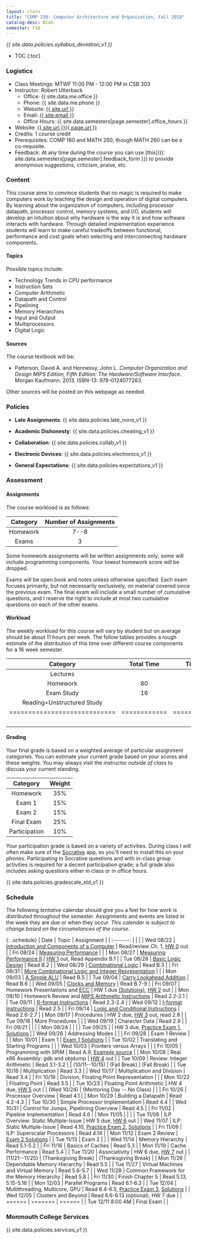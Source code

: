 ```yaml
---
layout: class
title: "COMP 230: Computer Architecture and Organization, Fall 2018"
catalog-desc: Blah
semester: f18
---
```


*{{ site.data.policies.syllabus_deviation_v1 }}*

* TOC
{:toc}

### Logistics

* Class Meetings: MTWF 11:00 PM - 12:00 PM in CSB 303
* Instructor: Robert Utterback
  * Office: {{ site.data.me.office }}
  * Phone: {{ site.data.me.phone }}
  * Website: <a href="{{ site.url }}">{{ site.url }}</a>
  * Email: <a href="mailto:{{ site.email }}">{{ site.email }}</a>
  * Office Hours: {{ site.data.semesters[page.semester].office_hours }}
* Website: <a href="{{ site.url }}{{ page.url }}">{{ site.url }}{{ page.url }}</a>
* Credits: 1 course credit
* Prerequisites: COMP 160 and MATH 260, though MATH 260 can be a co-requisite.
* Feedback: At any time during the course you can use
  [this]({{ site.data.semesters[page.semester].feedback_form }}) to provide
  anonymous suggestions, criticism, praise, etc.

### Content

This course aims to convince students that no magic is required to
make computers work by teaching the design and operation of digital
computers. By learning about the organization of computers, including
processor datapath, processor control, memory systems, and I/O,
students will develop an intuition about why hardware is the way it is
and how software interacts with hardware. Through detailed
implementation experience students will learn to make careful
tradeoffs between functional, performance and cost goals when
selecting and interconnecting hardware components.

#### Topics

Possible topics include:

* Technology Trends in CPU performance
* Instruction Sets
* Computer Arithmetic
* Datapath and Control
* Pipelining
* Memory Hierarchies
* Input and Output
* Multiprocessors
* Digital Logic

#### Sources

The course textbook will be:

* Patterson, David A. and Hennessy, John L. *Computer Organization and
Design MIPS Edition, Fifth Edition: The Hardware/Software
Interface*. Morgan Kaufmann. 2013. ISBN-13: 978-0124077263.

Other sources will be posted on this webpage as needed.

### Policies

* **Late Assignments**: {{ site.data.policies.late_none_v1 }}

* **Academic Dishonesty**: {{ site.data.policies.cheating_v1 }}

* **Collaboration**: {{ site.data.policies.collab_v1 }}

* **Electronic Devices**: {{ site.data.policies.electronics_v1 }}

* **General Expectations**: {{ site.data.policies.expectations_v1 }}

### Assessment

#### Assignments

The course workload is as follows:

| Category | Number of Assignments |
| :-----:  |             :-------: |
| Homework |                  7--8 |
| Exams    |                     3 |

Some homework assignments will be written assignments only; some will
include programming components. Your lowest homework score will be
dropped.

Exams will be open book and notes
unless otherwise specified. Each exam focuses primarily, but not
necessarily exclusively, on material covered since the previous
exam. The final exam will include a small number of cumulative
questions, and I reserve the right to include at most two cumulative
questions on each of the other exams.

#### Workload

The weekly workload for this course will vary by student but on
average should be about 11 hours per week. The follow tables provides
a rough estimate of the distribution of this time over different
course components for a 16 week semester.

| Category                     | Total Time   |     Time/week (hours) |
| :-----:                      | :-------:    |   :-----------------: |
| Lectures                     |              |                     3 |
| Homework                     | 80           |                     5 |
| Exam Study                   | 16           |                     1 |
| Reading+Unstructured Study   |              |                     2 |
| ============================ | ============ | ===================== |
|                              |              |                    11 |

#### Grading

Your final grade is based on a weighted average of particular
assignment categories. You can estimate your current grade based on
your scores and these weights. You may always visit the instructor
*outside of class* to discuss your current standing.

| Category      |    Weight |
| :-----:       | :-------: |
| Homework      |       35% |
| Exam 1        |       15% |
| Exam 2        |       15% |
| Final Exam    |       25% |
| Participation |       10% |

Your participation grade is based on a variety of activities. During
class I will often make sure of the
[Socrative](https://socrative.com/) app, so you'll need to install
this on your phones. Participating in Socrative questions and with
in-class group activities is required for a decent participation
grade; a full grade also includes asking questions either in class or
in office hours.

{{ site.data.policies.gradescale_std_v1 }}

### Schedule
The following *tentative* calendar should give you a feel for how work is
distributed throughout the semester. Assignments and events are listed
in the week they are due or when they occur. *This calendar is subject
to change based on the circumstances of the course*.

{: .schedule}
| Date              | Topic                                                             | Assignment                                                               |
| :-------:         |                                                                   |                                                                          |
| Wed 08/22         | [Introduction and Components of a Computer](./L01.pptx)           | Read/review Ch. 1, [HW 0](./hw0.pdf) out                                 |
| Fri 08/24         | [Measuring Performance](./L02.pptx)                               |                                                                          |
| Mon 08/27         | [Measuring Performance II](./L03.pptx)                            | [HW 1](./hw1.pdf) out, Read Appendix B.1                                 |
| Tue 08/28         | [Basic Logic Design](./L04.pptx)                                  | Read B.2                                                                 |
| Wed 08/29         | [Combinational Logic](./L05.pptx)                                 | Read B.3                                                                 |
| Fri 08/31         | [More Combinational Logic and Integer Representation](./L06.pptx) |                                                                          |
| Mon 09/03         | [A Simple ALU](./L07.pptx)                                        | Read B.5                                                                 |
| Tue 09/04         | [Carry Lookahead Addition](./L08.pptx)                            | Read B.6                                                                 |
| Wed 09/05         | [Clocks and Memory](./L09.pptx)                                   | Read B.7-9                                                               |
| Fri 09/07         | Homework Presentations and [ECC](./L10.pptx)                      | HW 1 due [(Solutions)][1], [HW 2](./hw2.pdf) out                         |
| Mon 09/10         | Homework Review and [MIPS Arithmetic Instructions](./L11.pptx)    | Read 2.2-2.1                                                             |
| Tue 09/11         | [R-format Instructions](./L12.pptx)                               | Read 2.3-2.4                                                             |
| Wed 09/12         | [I-format Instructions](./L13.pptx)                               | Read 2.5                                                                 |
| Fri 09/14         | [Logic and Conditional Instructions](./L14.pptx)                  | Read 2.6-2.7                                                             |
| Mon 09/17         | Procedures                                                        | HW 2 due, [HW 3](./hw3.pdf) out, read 2.8                                |
| Tue 09/18         | More Procedures                                                   |                                                                          |
| Wed 09/19         | Character Data                                                    | Read 2.9                                                                 |
| Fri 09/21         |                                                                   |                                                                          |
| Mon 09/24         |                                                                   |                                                                          |
| Tue 09/25         |                                                                   | HW 3 due, [Practice Exam 1](./exam1p.pdf), [Solutions](./exam1p-sol.pdf) |
| Wed 09/26         | Addressing Modes                                                  |                                                                          |
| Fri 09/28         | Exam 1  Review                                                    |                                                                          |
| Mon 10/01         | Exam 1                                                            | [Exam 1 Solutions](./exam1-sol.pdf)                                      |
| Tue 10/02         | Translating and Starting Programs                                 |                                                                          |
| Wed 10/03         | Pointers versus Arrays                                            |                                                                          |
| Fri 10/05         | Programming with SPIM                                             | Read A.9, [Example source](./add2.asm)                                   |
| Mon 10/08         | Real x86 Assembly: gdb and objdump                                | [HW 4](./hw4.pdf) out                                                    |
| Tue 10/09         | Review: Integer Arithmetic                                        | Read 3.1-3.2                                                             |
| (10/11--10/15)    | (Fall Break)                                                      | (Fall Break)                                                             |
| Tue 10/16         | Multiplication                                                    | Read 3.3                                                                 |
| Wed 10/17         | Multiplication and Division                                       | Read 3.4                                                                 |
| Fri 10/19         | Division, Floating Point Representation                           |                                                                          |
| Mon 10/22         | Floating Point                                                    | Read 3.5                                                                 |
| Tue 10/23         | Floating Point Arithmetic                                         | HW 4 due, [HW 5](./hw5.pdf) out                                          |
| (Wed 10/24)       | (Mentoring Day -- No Class)                                       |                                                                          |
| Fri 10/26         | Processor Overview                                                | Read 4.1                                                                 |
| Mon 10/29         | Building a Datapath                                               | Read 4.2-4.3                                                             |
| Tue 10/30         | Simple Processor Implementation                                   | Read 4.4                                                                 |
| Wed 10/31         | Control for Jumps, Pipelining Overview                            | Read 4.5                                                                 |
| Fri 11/02         | Pipeline Implementation                                           | Read 4.6                                                                 |
| Mon 11/05         |                                                                   |                                                                          |
| Tue 11/06         | ILP Overview: Static Multiple-Issue                               | HW 5 due, [HW 6](./hw6.pdf) out                                          |
| Wed 11/07         | ILP: Static Multiple-Issue                                        | Read 4.10, [Practice Exam 2](exam2p.pdf), [Solutions](exam2p-sol.pdf)    |
| Fri 11/09         | ILP: Superscalar Processors                                       | Read 4.14                                                                |
| Mon 11/12         | Exam 2 Review                                                     | [Exam 2 Solutions](exam2-sol.pdf)                                        |
| Tue 11/13         | Exam 2                                                            |                                                                          |
| Wed 11/14         | Memory Hierarchy                                                  | Read 5.1-5.2                                                             |
| Fri 11/16         | Basics of Caches                                                  | Read 5.3                                                                 |
| Mon 11/19         | Cache Performance                                                 | Read 5.4                                                                 |
| Tue 11/20         | Associativity                                                     | HW 6 due, [HW 7](hw7.pdf) out                                            |
| (11/21--11/25)    | (Thanksgiving Break)                                              | (Thanksgiving Break)                                                     |
| Mon 11/26         | Dependable Memory Hierarchy                                       | Read 5.5                                                                 |
| Tue 11/27         | Virtual Machines and Virtual Memory                               | Read 5.6-5.7                                                             |
| Wed 11/28         | Common Framework for the Memory Hierarchy                         | Read 5.8                                                                 |
| Fri 11/30         | Finish Chapter 5                                                  | Read 5.13, 5.15-5.16                                                     |
| Mon 12/03         | Parallel Programs                                                 | Read 6.1-6.3                                                             |
| Tue 12/04         | Multithreading, Multicore, GPU                                    | Read 6.4-6.5, [Practice Exam 3](exam3p.pdf), [Solutions](exam3p-sol.pdf) |
| Wed 12/05         | Clusters and Beyond                                               | Read 6.6-6.13 (optional), HW 7 due                                       |
| ======            | =======                                                           | ======                                                                   |
| Tue 12/11 8:00 AM | Final Exam                                                        |                                                                          |

[1]: https://monmouthcollege-my.sharepoint.com/:b:/r/personal/rutterback_monmouthcollege_edu/Documents/comp230-f18/hw1-sol.pdf?csf=1&e=yUm4tL

### Monmouth College Services

{{ site.data.policies.services_v1 }}

<!-- Local Variables: -->
<!-- eval: (orgtbl-mode) -->
<!-- End: -->
